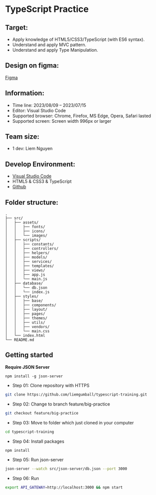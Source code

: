 # TypeScript Practice

## Target:

-   Apply knowledge of HTML5/CSS3/TypeScript (with ES6 syntax).
-   Understand and apply MVC pattern.
-   Understand and apply Type Manipulation.

## Design on figma:

[Figma](https://www.figma.com/file/JYYgy4q64IXUalH0EisVq4/CRUD?type=design&node-id=4%3A41&mode=dev)

## Information:

-   Time line: 2023/08/09 – 2023/07/15
-   Editor: Visual Studio Code
-   Supported browser: Chrome, Firefox, MS Edge, Opera, Safari lasted
-   Supported screen: Screen width 996px or larger

## Team size:

-   1 dev: Liem Nguyen

## Develop Environment:

-   [Visual Studio Code](https://code.visualstudio.com/)
-   HTML5 & CSS3 & TypeScript
-   [Github](https://github.com/)

## Folder structure:

```
.
├── src/
│   ├── assets/
│   │   ├── fonts/
│   │   ├── icons/
│   │   └── images/
│   ├── scripts/
│   │   ├── constants/
│   │   ├── controllers/
│   │   ├── helpers/
│   │   ├── models/
│   │   ├── services/
│   │   ├── templates/
│   │   ├── views/
│   │   ├── app.js
│   │   └── main.js
│   ├── database/
│   │   └── db.json
│   │   └── index.js
│   ├── styles/
│   │   ├── base/
│   │   ├── components/
│   │   ├── layout/
│   │   ├── pages/
│   │   ├── themes/
│   │   ├── utils/
│   │   ├── vendors/
│   │   └── main.css
│   └── index.html
└── README.md
```

## Getting started

**Require JSON Server**

```
npm install -g json-server
```

-   Step 01: Clone repository with HTTPS

```bash
git clone https://github.com/liemgumball/typescript-training.git
```

-   Step 02: Change to branch feature/big-practice

```bash
git checkout feature/big-practice
```

-   Step 03: Move to folder which just cloned in your computer

```bash
cd typescript-training
```

-   Step 04: Install packages

```bash
npm install
```

-   Step 05: Run json-server

```bash
json-server --watch src/json-server/db.json --port 3000
```

-   Step 06: Run

```bash
export API_GATEWAY=http://localhost:3000 && npm start
```
